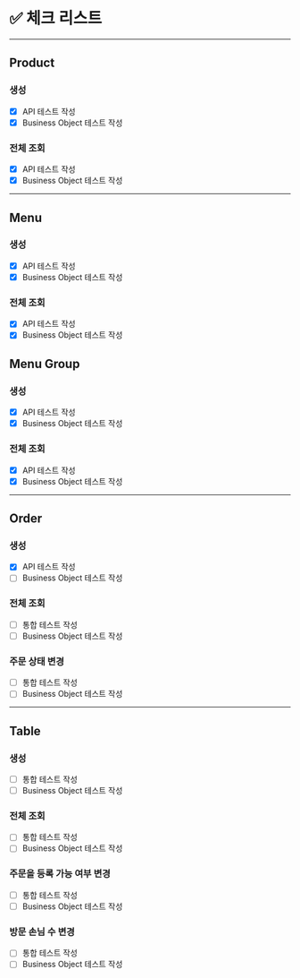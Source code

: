 # ✅ 체크 리스트

---
## Product
### 생성
- [x] API 테스트 작성
- [x] Business Object 테스트 작성
### 전체 조회
- [x] API 테스트 작성
- [x] Business Object 테스트 작성

---
## Menu
### 생성
- [x] API 테스트 작성
- [x] Business Object 테스트 작성
### 전체 조회
- [x] API 테스트 작성
- [x] Business Object 테스트 작성

## Menu Group
### 생성
- [x] API 테스트 작성
- [x] Business Object 테스트 작성
### 전체 조회
- [x] API 테스트 작성
- [x] Business Object 테스트 작성

---
## Order
### 생성
- [x] API 테스트 작성
- [ ] Business Object 테스트 작성
### 전체 조회
- [ ] 통합 테스트 작성
- [ ] Business Object 테스트 작성
### 주문 상태 변경
- [ ] 통합 테스트 작성
- [ ] Business Object 테스트 작성

---
## Table
### 생성
- [ ] 통합 테스트 작성
- [ ] Business Object 테스트 작성
### 전체 조회
- [ ] 통합 테스트 작성
- [ ] Business Object 테스트 작성
### 주문을 등록 가능 여부 변경
- [ ] 통합 테스트 작성
- [ ] Business Object 테스트 작성
### 방문 손님 수 변경
- [ ] 통합 테스트 작성
- [ ] Business Object 테스트 작성
